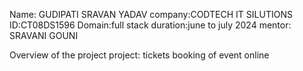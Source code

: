 Name: GUDIPATI SRAVAN YADAV 
company:CODTECH IT SILUTIONS
ID:CT08DS1596
Domain:full stack
duration:june to july 2024
mentor: SRAVANI GOUNI

  Overview of the project
  project: tickets booking of event online 
  
